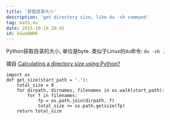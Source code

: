 ```yaml
---
title: '获取目录大小'
description: 'get directory size, like du -sh command'
tag: math,du
date: 2015-10-18 20:45
id: kGwwQWHK
---
```


Python获取目录的大小, 单位是byte. 类似于Linux的`du`命令: `du -sh .`

摘自 [Calculating a directory size using Python?](http://stackoverflow.com/a/1392549)

    import os
    def get_size(start_path = '.'):
        total_size = 0
        for dirpath, dirnames, filenames in os.walk(start_path):
            for f in filenames:
                fp = os.path.join(dirpath, f)
                total_size += os.path.getsize(fp)
        return total_size
